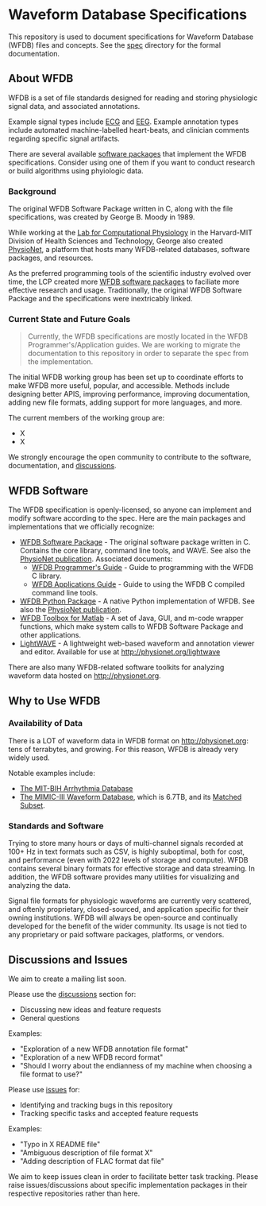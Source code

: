 # Waveform Database Specifications

This repository is used to document specifications for Waveform Database (WFDB) files and concepts. See the [spec](./spec) directory for the formal documentation.

## About WFDB

WFDB is a set of file standards designed for reading and storing physiologic signal data, and associated annotations.

Example signal types include [ECG](https://en.wikipedia.org/wiki/Electrocardiography) and [EEG](https://en.wikipedia.org/wiki/Electroencephalography). Example annotation types include automated machine-labelled heart-beats, and clinician comments regarding specific signal artifacts.

There are several available [software packages](#wfdb-software) that implement the WFDB specifications. Consider using one of them if you want to conduct research or build algorithms using phyiologic data.

### Background

The original WFDB Software Package written in C, along with the file specifications, was created by George B. Moody in 1989.

While working at the [Lab for Computational Physiology](https://lcp.mit.edu/) in the Harvard-MIT Division of Health Sciences and Technology, George also created [PhysioNet](http://physionet.org), a platform that hosts many WFDB-related databases, software packages, and resources.

As the preferred programming tools of the scientific industry evolved over time, the LCP created more [WFDB software packages](#wfdb-software) to faciliate more effective research and usage. Traditionally, the original WFDB Software Package and the specifications were inextricably linked.

### Current State and Future Goals

> Currently, the WFDB specifications are mostly located in the WFDB Programmer's/Application guides. We are working to migrate the documentation to this repository in order to separate the spec from the implementation.

The initial WFDB working group has been set up to coordinate efforts to make WFDB more useful, popular, and accessible. Methods include designing better APIS, improving performance, improving documentation, adding new file formats, adding support for more languages, and more.

The current members of the working group are:

- X
- X

We strongly encourage the open community to contribute to the software, documentation, and [discussions](<(https://github.com/wfdb/wfdb-spec/discussions)>).

## WFDB Software

The WFDB specification is openly-licensed, so anyone can implement and modify software according to the spec. Here are the main packages and implementations that we officially recognize:

- [WFDB Software Package](https://github.com/bemoody/wfdb) - The original software package written in C. Contains the core library, command line tools, and WAVE. See also the [PhysioNet publication](https://physionet.org/content/wfdb/). Associated documents:
  - [WFDB Programmer's Guide](https://physionet.org/physiotools/wpg/) - Guide to programming with the WFDB C library.
  - [WFDB Applications Guide](https://physionet.org/physiotools/wag/wag.htm) - Guide to using the WFDB C compiled command line tools.
- [WFDB Python Package](https://github.com/MIT-LCP/wfdb-python/) - A native Python implementation of WFDB. See also the [PhysioNet publication](https://physionet.org/content/wfdb-python/).
- [WFDB Toolbox for Matlab](https://github.com/ikarosilva/wfdb-app-toolbox) - A set of Java, GUI, and m-code wrapper functions, which make system calls to WFDB Software Package and other applications.
- [LightWAVE](https://github.com/bemoody/lightwave) - A lightweight web-based waveform and annotation viewer and editor. Available for use at <http://physionet.org/lightwave>

There are also many WFDB-related software toolkits for analyzing waveform data hosted on <http://physionet.org>.

## Why to Use WFDB

### Availability of Data

There is a LOT of waveform data in WFDB format on <http://physionet.org>: tens of terrabytes, and growing. For this reason, WFDB is already very widely used.

Notable examples include:

- [The MIT-BIH Arrhythmia Database](https://physionet.org/content/mitdb/)
- [The MIMIC-III Waveform Database](https://physionet.org/content/mimic3wdb/1.0/), which is 6.7TB, and its [Matched Subset](https://physionet.org/content/mimic3wdb-matched/1.0/).

### Standards and Software

Trying to store many hours or days of multi-channel signals recorded at 100+ Hz in text formats such as CSV, is highly suboptimal, both for cost, and performance (even with 2022 levels of storage and compute). WFDB contains several binary formats for effective storage and data streaming. In addition, the WFDB software provides many utilities for visualizing and analyzing the data.

Signal file formats for physiologic waveforms are currently very scattered, and oftenly proprietary, closed-sourced, and application specific for their owning institutions. WFDB will always be open-source and continually developed for the benefit of the wider community. Its usage is not tied to any proprietary or paid software packages, platforms, or vendors.

## Discussions and Issues

We aim to create a mailing list soon.

Please use the [discussions](https://github.com/wfdb/wfdb-spec/discussions) section for:

- Discussing new ideas and feature requests
- General questions

Examples:

- "Exploration of a new WFDB annotation file format"
- "Exploration of a new WFDB record format"
- "Should I worry about the endianness of my machine when choosing a file format to use?"

Please use [issues](https://github.com/wfdb/wfdb-spec/issues) for:

- Identifying and tracking bugs in this repository
- Tracking specific tasks and accepted feature requests

Examples:

- "Typo in X README file"
- "Ambiguous description of file format X"
- "Adding description of FLAC format dat file"

We aim to keep issues clean in order to facilitate better task tracking. Please raise issues/discussions about specific implementation packages in their respective repositories rather than here.
